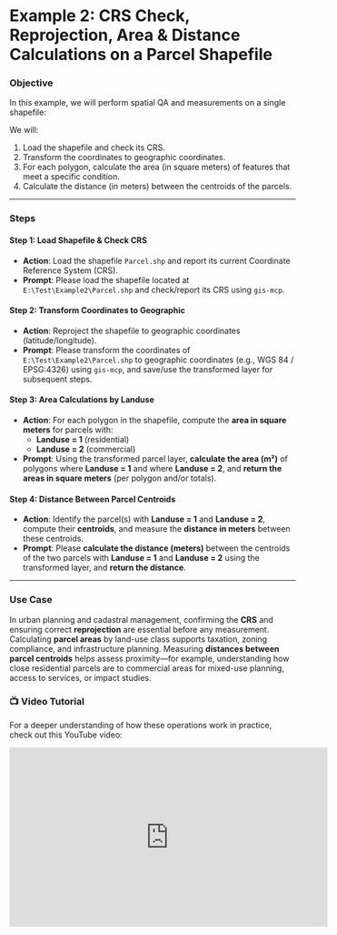 # **Example 2: CRS Check, Reprojection, Area & Distance Calculations on a Parcel Shapefile**

### **Objective**

In this example, we will perform spatial QA and measurements on a single shapefile:

We will:

1. Load the shapefile and check its CRS.
2. Transform the coordinates to geographic coordinates.
3. For each polygon, calculate the area (in square meters) of features that meet a specific condition.
4. Calculate the distance (in meters) between the centroids of the parcels.

---

### **Steps**

#### **Step 1: Load Shapefile & Check CRS**

- **Action**: Load the shapefile `Parcel.shp` and report its current Coordinate Reference System (CRS).
- **Prompt**: Please load the shapefile located at `E:\Test\Example2\Parcel.shp` and check/report its CRS using `gis-mcp`.

#### **Step 2: Transform Coordinates to Geographic**

- **Action**: Reproject the shapefile to geographic coordinates (latitude/longitude).
- **Prompt**: Please transform the coordinates of `E:\Test\Example2\Parcel.shp` to geographic coordinates (e.g., WGS 84 / EPSG:4326) using `gis-mcp`, and save/use the transformed layer for subsequent steps.

#### **Step 3: Area Calculations by Landuse**

- **Action**: For each polygon in the shapefile, compute the **area in square meters** for parcels with:
  - **Landuse = 1** (residential)
  - **Landuse = 2** (commercial)
- **Prompt**: Using the transformed parcel layer, **calculate the area (m²)** of polygons where **Landuse = 1** and where **Landuse = 2**, and **return the areas in square meters** (per polygon and/or totals).

#### **Step 4: Distance Between Parcel Centroids**

- **Action**: Identify the parcel(s) with **Landuse = 1** and **Landuse = 2**, compute their **centroids**, and measure the **distance in meters** between these centroids.
- **Prompt**: Please **calculate the distance (meters)** between the centroids of the two parcels with **Landuse = 1** and **Landuse = 2** using the transformed layer, and **return the distance**.

---

### **Use Case**

In urban planning and cadastral management, confirming the **CRS** and ensuring correct **reprojection** are essential before any measurement. Calculating **parcel areas** by land-use class supports taxation, zoning compliance, and infrastructure planning. Measuring **distances between parcel centroids** helps assess proximity—for example, understanding how close residential parcels are to commercial areas for mixed-use planning, access to services, or impact studies.

### 📺 Video Tutorial

For a deeper understanding of how these operations work in practice, check out this YouTube video:

<iframe width="560" height="315" src="https://www.youtube.com/embed/0EqHwoT_TFo" frameborder="0" allowfullscreen></iframe>
